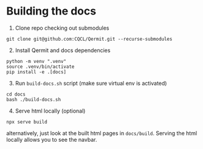 # Building the docs

1. Clone repo checking out submodules

```shell
git clone git@github.com:CQCL/Qermit.git --recurse-submodules
```

2. Install Qermit and docs dependencies

```shell
python -m venv ".venv"
source .venv/bin/activate
pip install -e .[docs] 
```

3. Run `build-docs.sh` script (make sure virtual env is activated)

```shell
cd docs
bash ./build-docs.sh
```

4. Serve html locally (optional)


```shell
npx serve build
```

alternatively, just look at the built html pages in `docs/build`. Serving the html locally allows you to see the navbar.